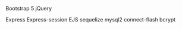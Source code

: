 <!-- MOLDE BASE -->
Bootstrap 5
jQuery

Express
Express-session
EJS
sequelize
mysql2
connect-flash
bcrypt